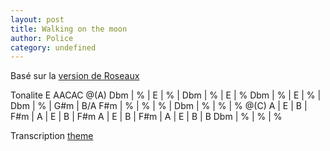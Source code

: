 ```yaml
---
layout: post
title: Walking on the moon
author: Police
category: undefined
---
```

Basé sur la [version de Roseaux](http://www.dailymotion.com/video/xsabli_roseaux-walking-on-the-moon-feat-aloe-blacc_music) 

Tonalite E
AACAC
<canvas class="chords"  markdown="0"></canvas>
@(A) Dbm | % | E | % | Dbm | % | E | %
Dbm | % | E | % | Dbm | % | G#m | B/A
F#m | % | % | % | Dbm | % | % | %
@(C) A | E | B | F#m | A | E | B | F#m
A | E | B | F#m | A | E | B | B
Dbm | % | % | %
</canvas>

Transcription [theme](https://github.com/rsilve/Partitions/raw/master/pdf/walking_on_the_moon.pdf)
